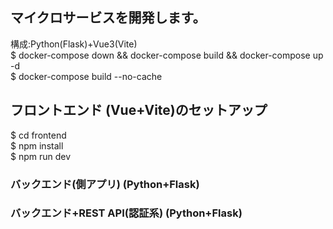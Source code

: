 ## マイクロサービスを開発します。

構成:Python(Flask)+Vue3(Vite)<br>
$ docker-compose down && docker-compose build && docker-compose up -d<br>
$ docker-compose build --no-cache

## フロントエンド (Vue+Vite)のセットアップ
$ cd frontend<br>
$ npm install<br>
$ npm run dev<br>

### バックエンド(側アプリ) (Python+Flask)

### バックエンド+REST API(認証系) (Python+Flask)



